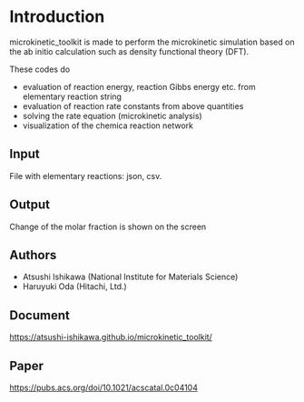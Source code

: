 # Introduction
microkinetic_toolkit is made to perform the microkinetic simulation
based on the ab initio calculation such as density functional theory (DFT).

These codes do
* evaluation of reaction energy, reaction Gibbs energy etc. from elementary reaction string
* evaluation of reaction rate constants from above quantities
* solving the rate equation (microkinetic analysis)
* visualization of the chemica reaction network

## Input
File with elementary reactions: json, csv.

## Output
Change of the molar fraction is shown on the screen

## Authors
* Atsushi Ishikawa (National Institute for Materials Science)
* Haruyuki Oda (Hitachi, Ltd.)

## Document
https://atsushi-ishikawa.github.io/microkinetic_toolkit/

## Paper
https://pubs.acs.org/doi/10.1021/acscatal.0c04104

